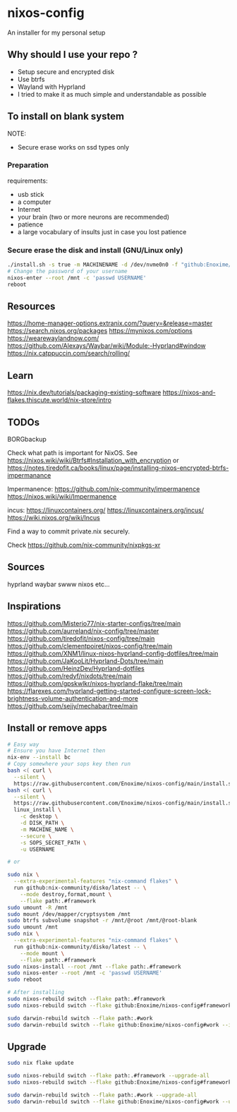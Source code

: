 # nixos-config

An installer for my personal setup

## Why should I use your repo ?

- Setup secure and encrypted disk
- Use btrfs
- Wayland with Hyprland
- I tried to make it as much simple and understandable as possible

## To install on blank system

NOTE:

- Secure erase works on ssd types only

### Preparation

requirements:

- usb stick
- a computer
- Internet
- your brain (two or more neurons are recommended)
- patience
- a large vocabulary of insults just in case you lost patience

### Secure erase the disk and install (GNU/Linux only)

```bash
./install.sh -s true -m MACHINENAME -d /dev/nvme0n0 -f "github:Enoxime/nixos-config"
# Change the password of your username
nixos-enter --root /mnt -c 'passwd USERNAME'
reboot
```

## Resources

<https://home-manager-options.extranix.com/?query=&release=master>
<https://search.nixos.org/packages>
<https://mynixos.com/options>
<https://wearewaylandnow.com/>
<https://github.com/Alexays/Waybar/wiki/Module:-Hyprland#window>
<https://nix.catppuccin.com/search/rolling/>

## Learn

<https://nix.dev/tutorials/packaging-existing-software>
<https://nixos-and-flakes.thiscute.world/nix-store/intro>

## TODOs

BORGbackup

Check what path is important for NixOS. See <https://nixos.wiki/wiki/Btrfs#Installation_with_encryption>
or <https://notes.tiredofit.ca/books/linux/page/installing-nixos-encrypted-btrfs-impermanance>

Impermanence:
<https://github.com/nix-community/impermanence>
<https://nixos.wiki/wiki/Impermanence>

incus:
<https://linuxcontainers.org/>
<https://linuxcontainers.org/incus/>
<https://wiki.nixos.org/wiki/Incus>

Find a way to commit private.nix securely.

Check <https://github.com/nix-community/nixpkgs-xr>

## Sources

hyprland
waybar
swww
nixos
etc...

## Inspirations

<https://github.com/Misterio77/nix-starter-configs/tree/main>
<https://github.com/aurreland/nix-config/tree/master>
<https://github.com/tiredofit/nixos-config/tree/main>
<https://github.com/clementpoiret/nixos-config/tree/main>
<https://github.com/XNM1/linux-nixos-hyprland-config-dotfiles/tree/main>
<https://github.com/JaKooLit/Hyprland-Dots/tree/main>
<https://github.com/HeinzDev/Hyprland-dotfiles>
<https://github.com/redyf/nixdots/tree/main>
<https://github.com/gpskwlkr/nixos-hyprland-flake/tree/main>
<https://flarexes.com/hyprland-getting-started-configure-screen-lock-brightness-volume-authentication-and-more>
<https://github.com/sejjy/mechabar/tree/main>

## Install or remove apps

```bash
# Easy way
# Ensure you have Internet then
nix-env --install bc
# Copy somewhere your sops key then run
bash <( curl \
  --silent \
  https://raw.githubusercontent.com/Enoxime/nixos-config/main/install.sh ) --help
bash <( curl \
  --silent \
  https://raw.githubusercontent.com/Enoxime/nixos-config/main/install.sh ) \
  linux_install \
    -c desktop \
    -d DISK_PATH \
    -m MACHINE_NAME \
    --secure \
    -s SOPS_SECRET_PATH \
    -u USERNAME

# or

sudo nix \
  --extra-experimental-features "nix-command flakes" \
  run github:nix-community/disko/latest -- \
    --mode destroy,format,mount \
    --flake path:.#framework
sudo umount -R /mnt
sudo mount /dev/mapper/cryptsystem /mnt
sudo btrfs subvolume snapshot -r /mnt/@root /mnt/@root-blank
sudo umount /mnt
sudo nix \
  --extra-experimental-features "nix-command flakes" \
  run github:nix-community/disko/latest -- \
    --mode mount \
    --flake path:.#framework
sudo nixos-install --root /mnt --flake path:.#framework
sudo nixos-enter --root /mnt -c 'passwd USERNAME'
sudo reboot

# After installing
sudo nixos-rebuild switch --flake path:.#framework
sudo nixos-rebuild switch --flake github:Enoxime/nixos-config#framework --impure

sudo darwin-rebuild switch --flake path:.#work
sudo darwin-rebuild switch --flake github:Enoxime/nixos-config#work --impure
```

## Upgrade

```bash
sudo nix flake update

sudo nixos-rebuild switch --flake path:.#framework --upgrade-all
sudo nixos-rebuild switch --flake github:Enoxime/nixos-config#framework --upgrade-all

sudo darwin-rebuild switch --flake path:.#work --upgrade-all
sudo darwin-rebuild switch --flake github:Enoxime/nixos-config#work --upgrade-all
```
